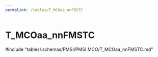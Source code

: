 ```yaml
---
permalink: /tables/T_MCOaa_nnFMSTC
---
```

# T_MCOaa_nnFMSTC

<!-- ATTENTION : Ne pas supprimer ou modifier la ligne ci-dessous -->
#include "tables/.schemas/PMSI/PMSI MCO/T_MCOaa_nnFMSTC.md"
<!-- ATTENTION : Ne pas supprimer ou modifier la ligne ci-dessus -->
